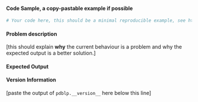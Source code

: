 #### Code Sample, a copy-pastable example if possible

```python
# Your code here, this should be a minimal reproducible example, see https://stackoverflow.com/help/mcve

```
#### Problem description

[this should explain **why** the current behaviour is a problem and why the expected output is a better solution.]


#### Expected Output

#### Version Information

[paste the output of ``pdblp.__version__`` here below this line]
